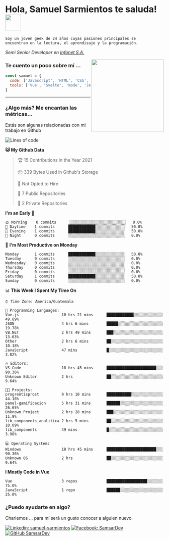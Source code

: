 <h1>Hola, Samuel Sarmientos te saluda! <img src="https://media.giphy.com/media/ZEOAnq3ockGojO0E7n/giphy.gif" width="50"></h1>
<code>Soy un joven geek de 24 años cuyas pasiones principales se
encuentran en la lectura, el aprendizaje y la programación.</code>
<br>
<p><em>Semi Senior Developer en <a href="https://www.progrentis.com/">Infonet S.A.</a>
</em></p>
<img align='right' src="https://media.giphy.com/media/du3J3cXyzhj75IOgvA/giphy.gif" width="230">

### Te cuento un poco sobre mí ...

```javascript
const samuel = {
  code: ['Javascript', 'HTML', 'CSS', 'SASS', 'Python', 'C#'],
  tools: ['Vue', 'Svelte', 'Node', 'Jest', 'Strapi']
}
```
---

### ¿Algo más? Me encantan las métricas...
Estás son algunas relacionadas con mi trabajo en Github

<!--START_SECTION:waka-->
![Lines of code](https://img.shields.io/badge/From%20Hello%20World%20I%27ve%20Written-273%20lines%20of%20code-blue)

**🐱 My Github Data** 

> 🏆 15 Contributions in the Year 2021
 > 
> 📦 339 Bytes Used in Github's Storage 
 > 
> 🚫 Not Opted to Hire
 > 
> 📜 7 Public Repositories 
 > 
> 🔑 2 Private Repositories  
 > 
**I'm an Early 🐤** 

```text
🌞 Morning    0 commits      ░░░░░░░░░░░░░░░░░░░░░░░░░   0.0% 
🌆 Daytime    1 commits      ████████████░░░░░░░░░░░░░   50.0% 
🌃 Evening    1 commits      ████████████░░░░░░░░░░░░░   50.0% 
🌙 Night      0 commits      ░░░░░░░░░░░░░░░░░░░░░░░░░   0.0%

```
📅 **I'm Most Productive on Monday** 

```text
Monday       1 commits      ████████████░░░░░░░░░░░░░   50.0% 
Tuesday      0 commits      ░░░░░░░░░░░░░░░░░░░░░░░░░   0.0% 
Wednesday    0 commits      ░░░░░░░░░░░░░░░░░░░░░░░░░   0.0% 
Thursday     0 commits      ░░░░░░░░░░░░░░░░░░░░░░░░░   0.0% 
Friday       0 commits      ░░░░░░░░░░░░░░░░░░░░░░░░░   0.0% 
Saturday     1 commits      ████████████░░░░░░░░░░░░░   50.0% 
Sunday       0 commits      ░░░░░░░░░░░░░░░░░░░░░░░░░   0.0%

```


📊 **This Week I Spent My Time On** 

```text
⌚︎ Time Zone: America/Guatemala

💬 Programming Languages: 
Vue.js                   10 hrs 21 mins      ████████████░░░░░░░░░░░░░   49.89% 
JSON                     4 hrs 6 mins        █████░░░░░░░░░░░░░░░░░░░░   19.78% 
VB.NET                   2 hrs 49 mins       ███░░░░░░░░░░░░░░░░░░░░░░   13.63% 
Other                    2 hrs 6 mins        ██░░░░░░░░░░░░░░░░░░░░░░░   10.18% 
JavaScript               47 mins             █░░░░░░░░░░░░░░░░░░░░░░░░   3.82%

🔥 Editors: 
VS Code                  18 hrs 45 mins      ██████████████████████░░░   90.36% 
Unknown Editor           2 hrs               ██░░░░░░░░░░░░░░░░░░░░░░░   9.64%

🐱‍💻 Projects: 
progrentisprost          9 hrs 10 mins       ███████████░░░░░░░░░░░░░░   44.18% 
panel-gamificacion       5 hrs 31 mins       ██████░░░░░░░░░░░░░░░░░░░   26.65% 
Unknown Project          2 hrs 28 mins       ███░░░░░░░░░░░░░░░░░░░░░░   11.9% 
lib_components_analitica 2 hrs 5 mins        ██░░░░░░░░░░░░░░░░░░░░░░░   10.09% 
lib_components           49 mins             █░░░░░░░░░░░░░░░░░░░░░░░░   3.98%

💻 Operating System: 
Windows                  18 hrs 45 mins      ██████████████████████░░░   90.36% 
Unknown OS               2 hrs               ██░░░░░░░░░░░░░░░░░░░░░░░   9.64%

```

**I Mostly Code in Vue** 

```text
Vue                      3 repos             ██████████████████░░░░░░░   75.0% 
JavaScript               1 repo              ██████░░░░░░░░░░░░░░░░░░░   25.0%

```



<!--END_SECTION:waka-->

### ¿Puedo ayudarte en algo?
Charlemos ... para mí será un gusto conocer a alguien nuevo.

[![Linkedin: samuel-sarmientos](https://img.shields.io/badge/-Samuel%20Sarmientos-blue?style=flat-square&logo=Linkedin&logoColor=white)](https://www.linkedin.com/in/samuel-sarmientos)
[![Facebook: SamsarDev](https://img.shields.io/badge/-SamsarDev-white?style=flat-square&logo=Facebook)](https://www.facebook.com/Samsar.Dev)
[![GitHub SamsarDev](https://img.shields.io/github/followers/SamsarDev?label=follow&style=social)](https://github.com/SamsarDev)
